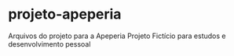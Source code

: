 # projeto-apeperia
Arquivos do projeto para a Apeperia
Projeto Fictício para estudos e desenvolvimento pessoal
